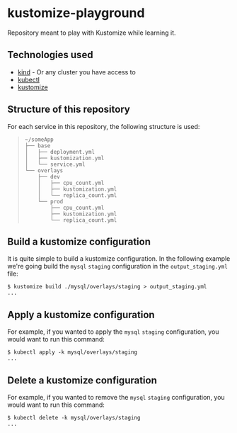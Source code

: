 # kustomize-playground

Repository meant to play with Kustomize while learning it.

## Technologies used

- [kind](https://kind.sigs.k8s.io/) - Or any cluster you have access to
- [kubectl](https://kubernetes.io/docs/tasks/tools/install-kubectl/)
- [kustomize](https://kustomize.io)

## Structure of this repository

For each service in this repository, the following structure is used:
> ```
> ~/someApp
> ├── base
> │   ├── deployment.yml
> │   ├── kustomization.yml
> │   └── service.yml
> └── overlays
>     ├── dev
>     │   ├── cpu_count.yml
>     │   ├── kustomization.yml
>     │   └── replica_count.yml
>     └── prod
>         ├── cpu_count.yml
>         ├── kustomization.yml
>         └── replica_count.yml
> ```

## Build a kustomize configuration

It is quite simple to build a kustomize configuration. In the following example we're going build the `mysql` `staging` configuration in the `output_staging.yml` file:
```console
$ kustomize build ./mysql/overlays/staging > output_staging.yml
...
```

## Apply a kustomize configuration

For example, if you wanted to apply the `mysql` `staging` configuration, you would want to run this command:
```console
$ kubectl apply -k mysql/overlays/staging
...
```

## Delete a kustomize configuration

For example, if you wanted to remove the `mysql` `staging` configuration, you would want to run this command:
```console
$ kubectl delete -k mysql/overlays/staging
...
```
